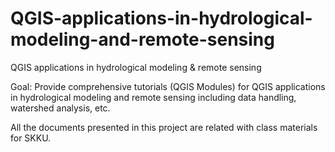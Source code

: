 # QGIS-applications-in-hydrological-modeling-and-remote-sensing
QGIS applications in hydrological modeling & remote sensing

Goal: Provide comprehensive tutorials (QGIS Modules) for QGIS applications in hydrological modeling and remote sensing including data handling, watershed analysis, etc.

All the documents presented in this project are related with class materials for SKKU.
